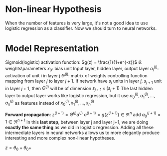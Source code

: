 # Non-linear Hypothesis
When the number of features is very large, it's not a good idea to use logistic regression as a classifier. Now we should turn to neural networks.

# Model Representation
Sigmoid(logistic) activation function: $g(z) = \frac{1}{1+e^{-z}}$
$\theta$: weights\parameters
$x_0$: bias unit
Input layer, hidden layer, output layer
$a_i^{(j)}$: activation of unit i in layer j
$\Theta^{(j)}$: matrix of weights controlling function mapping from layer $j$ to layer $j+1$.
If network have $s_j$ units in layer $j$, $s_{j+1}$ unit in layer $j+1$, then $\Theta^{(j)}$ will be of dimension $s_{j+1}\times{(s_j+1)}$
The last hidden layer to output layer works like logistic regression, but it use $a^{(j)}_0,a^{(j)}_1,...,a^{(j)}_n$ as features instead of $x^{(j)}_0,x^{(j)}_1,...,x^{(j)}_n$

**Forward propagation**:
$z^{(j+1)}=\Theta^{(j)}{a^{(j)}}$
$a^{(j+1)}=g(z^{(j+1)})\in\Re^{n}$
add $a^{(j+1)}_0=1\in\Re^{n+1}$
In this **last step**, between layer j and layer j+1, we are doing **exactly the same thing** as we did in logistic regression. Adding all these intermediate layers in neural networks allows us to more elegantly produce interesting and more complex non-linear hypotheses.

$z=\theta_0+\theta_0+$
<!--stackedit_data:
eyJoaXN0b3J5IjpbLTMzMzMzOTY3MSwxNDA3ODE0NjEwLC01Nz
Q4NTEzMzMsOTg3MTkzODY5XX0=
-->